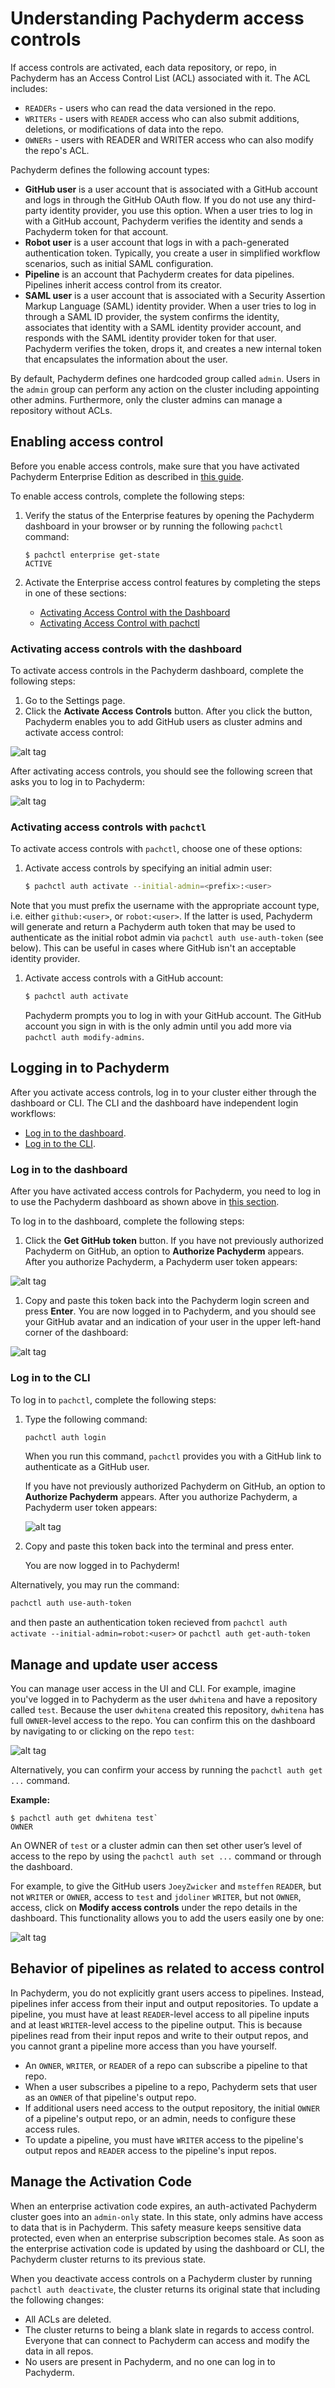 # Understanding Pachyderm access controls

If access controls are activated, each data repository, or repo,
in Pachyderm has an Access Control List (ACL) associated with it.
The ACL includes:

- `READERs` - users who can read the data versioned in the repo.
- `WRITERs` - users with `READER` access who can also submit
additions, deletions, or modifications of data into the repo.
- `OWNERs` - users with READER and WRITER access who can also
modify the repo's ACL.

Pachyderm defines the following account types:

* **GitHub user** is a user account that is associated with
a GitHub account and logs in through the GitHub OAuth flow. If you do not
use any third-party identity provider, you use this option. When a user tries
to log in with a GitHub account, Pachyderm verifies the identity and
sends a Pachyderm token for that account.
* **Robot user** is a user account that logs in with a pach-generated authentication
token. Typically, you create a user in simplified workflow scenarios, such
as initial SAML configuration.
* **Pipeline** is an account that Pachyderm creates for
data pipelines. Pipelines inherit access control from its creator.
* **SAML user** is a user account that is associated with a Security Assertion
Markup Language (SAML) identity provider.
When a user tries to log in through a SAML ID provider, the system
confirms the identity, associates
that identity with a SAML identity provider account, and responds with
the SAML identity provider token for that user. Pachyderm verifies the token,
drops it, and creates a new internal token that encapsulates the information
about the user.

By default, Pachyderm defines one hardcoded group called `admin`.
Users in the `admin` group can perform any
action on the cluster including appointing other admins.
Furthermore, only the cluster admins can manage a repository
without ACLs.

## Enabling access control

Before you enable access controls, make sure that
you have activated Pachyderm Enterprise Edition
as described in [this guide](./deployment.html).

To enable access controls, complete the following steps:

1. Verify the status of the Enterprise
features by opening the Pachyderm dashboard in your browser or
by running the following `pachctl` command:

   ```
   $ pachctl enterprise get-state
   ACTIVE
   ```

1. Activate the Enterprise access control features by completing
the steps in one of these sections:

   * [Activating Access Control with the Dashboard](#activating-access-controls-with-the-dashboard)
   * [Activating Access Control with pachctl](#activating-access-controls-with-pachctl)

### Activating access controls with the dashboard

To activate access controls in the Pachyderm dashboard,
complete the following steps:

1. Go to the Settings page.
1. Click the **Activate Access Controls** button.
After you click the button, Pachyderm enables you to add GitHub users
as cluster admins and activate access control:

![alt tag](auth_dash1.png)

After activating access controls, you should see the following screen
that asks you to log in to Pachyderm:

![alt tag](auth_dash2.png)

### Activating access controls with `pachctl`

To activate access controls with `pachctl`, choose one of these options:


1. Activate access controls by specifying an initial admin user:

   ```bash
   $ pachctl auth activate --initial-admin=<prefix>:<user>
   ```
  Note that you must prefix the username with the appropriate account
  type, i.e. either `github:<user>`, or `robot:<user>`. If the latter
  is used, Pachyderm will generate and return a Pachyderm auth token
  that may be used to authenticate as the initial robot admin via
  `pachctl auth use-auth-token` (see below). This can be useful in cases
  where GitHub isn't an acceptable identity provider.
  

1. Activate access controls with a GitHub account:

   ```bash
   $ pachctl auth activate
   ```

   Pachyderm prompts you to log in with your GitHub account. The
   GitHub account you sign in with is the only admin until
   you add more via `pachctl auth modify-admins`.

## Logging in to Pachyderm

After you activate access controls, log in to your cluster either
through the dashboard or CLI. The CLI and the dashboard have
independent login workflows:

- [Log in to the dashboard](#log-in-to-the-dashboard).
- [Log in to the CLI](#log-in-to-the-cli).

### Log in to the dashboard

After you have activated access controls for Pachyderm, you
need to log in to use the Pachyderm dashboard as shown above
in [this section](#activating-access-controls-with-the-dashboard).

To log in to the dashboard, complete the following steps:

1. Click the **Get GitHub token** button. If you
have not previously authorized Pachyderm on GitHub, an option
to **Authorize Pachyderm** appears. After you authorize
Pachyderm, a Pachyderm user token appears:

![alt tag](auth.png)

1. Copy and paste this token back into the Pachyderm login
screen and press **Enter**. You are now logged in to Pachyderm,
and you should see your GitHub avatar and an indication of your
user in the upper left-hand corner of the dashboard:

![alt tag](auth_dash3.png)


### Log in to the CLI

To log in to `pachctl`, complete the following steps:

1. Type the following command:

   ```bash
   pachctl auth login
   ```

   When you run this command, `pachctl` provides
   you with a GitHub link to authenticate as a
   GitHub user.

   If you have not previously authorized Pachyderm on GitHub, an option
   to **Authorize Pachyderm** appears. After you authorize Pachyderm,
   a Pachyderm user token appears:

   ![alt tag](auth.png)

1. Copy and paste this token back into the terminal and press enter.

   You are now logged in to Pachyderm!

Alternatively, you may run the command:

```bash
pachctl auth use-auth-token
```

and then paste an authentication token recieved from
`pachctl auth activate --initial-admin=robot:<user>` or
`pachctl auth get-auth-token`

## Manage and update user access

You can manage user access in the UI and CLI.
For example, imagine you've logged in to Pachyderm as the user `dwhitena`
and have a repository called `test`.  Because the user `dwhitena` created
this repository, `dwhitena` has full `OWNER`-level access to the repo.
You can confirm this on the dashboard by navigating to or clicking on
the repo `test`:

![alt tag](auth_dash4.png)


Alternatively, you can confirm your access by running the
`pachctl auth get ...` command.

**Example:**

```
$ pachctl auth get dwhitena test`
OWNER
```

An OWNER of `test` or a cluster admin can then set other user’s
level of access to the repo by using
the `pachctl auth set ...` command or through the dashboard.

For example, to give the GitHub users `JoeyZwicker` and
`msteffen` `READER`, but not `WRITER` or `OWNER`, access to
`test` and `jdoliner` `WRITER`, but not `OWNER`, access,
click on **Modify access controls** under the repo details
in the dashboard. This functionality allows you to add
the users easily one by one:

![alt tag](auth_dash5.png)

## Behavior of pipelines as related to access control

In Pachyderm, you do not explicitly grant users access to
pipelines. Instead, pipelines infer access from their input
and output repositories. To update a pipeline, you must have
at least `READER`-level access to all pipeline inputs and at
least `WRITER`-level access to the pipeline output. This is
because pipelines read from their input repos and write
to their output repos, and you cannot grant a pipeline
more access than you have yourself.

- An `OWNER`, `WRITER`, or `READER` of a repo can subscribe a
pipeline to that repo.
- When a user subscribes a pipeline to a repo, Pachyderm sets
that user as an `OWNER` of that pipeline's output repo.
- If additional users need access to the output repository,
the initial `OWNER` of a pipeline's output repo, or an admin,
needs to configure these access rules.
- To update a pipeline, you must have `WRITER` access to the
pipeline's output repos and `READER` access to the
pipeline's input repos.


## Manage the Activation Code

When an enterprise activation code expires, an auth-activated
Pachyderm cluster goes into an `admin-only` state. In this
state, only admins have access to data that is in Pachyderm.
This safety measure keeps sensitive data protected, even when
an enterprise subscription becomes stale. As soon as the enterprise
activation code is updated by using the dashboard or CLI, the
Pachyderm cluster returns to its previous state.

When you deactivate access controls on a Pachyderm cluster
by running `pachctl auth deactivate`, the cluster returns
its original state that including the
following changes:

- All ACLs are deleted.
- The cluster returns to being a blank slate in regards to
access control. Everyone that can connect to Pachyderm can access
and modify the data in all repos.
- No users are present in Pachyderm, and no one can log in to Pachyderm.
